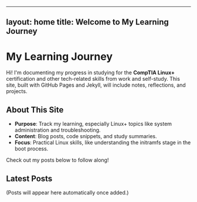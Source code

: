  ---
 layout: home
 title: Welcome to My Learning Journey
 ---
 # My Learning Journey

 Hi! I'm documenting my progress in studying for the **CompTIA Linux+** certification and other tech-related skills from work and self-study. This site, built with GitHub Pages and Jekyll, will include notes, reflections, and projects.

 ## About This Site
 - **Purpose**: Track my learning, especially Linux+ topics like system administration and troubleshooting.
 - **Content**: Blog posts, code snippets, and study summaries.
 - **Focus**: Practical Linux skills, like understanding the initramfs stage in the boot process.

 Check out my posts below to follow along!

 ## Latest Posts
 (Posts will appear here automatically once added.)

